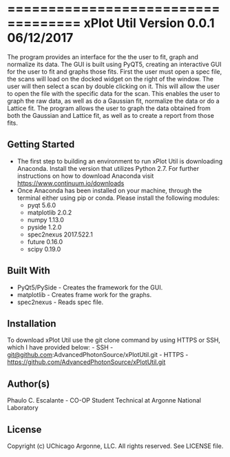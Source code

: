===================================
xPlot Util Version 0.0.1 06/12/2017
===================================

The program provides an interface for the the user to fit, graph and normalize its data. The GUI is built using PyQT5,
creating an interactive GUI for the user to fit and graphs those fits. First the user must open a spec file, the scans
will load on the docked widget on the right of the window. The user will then select a scan by double clicking on it.
This will allow the user to open the file with the specific data for the scan. This enables the user to graph the raw
data, as well as do a Gaussian fit, normalize the data or do a Lattice fit. The program allows the user to graph the
data obtained from both the Gaussian and Lattice fit, as well as to create a report from those fits.

Getting Started
---------------
- The first step to building an environment to run xPlot Util is downloading Anaconda. Install the version that utilizes
Python 2.7. For further instructions on how to download Anaconda visit https://www.continuum.io/downloads
- Once Anaconda has been installed on your machine, through the terminal either using pip or conda. Please install the
following modules:
    - pyqt 5.6.0
    - matplotlib 2.0.2
    - numpy 1.13.0
    - pyside 1.2.0
    - spec2nexus 2017.522.1
    - future 0.16.0
    - scipy 0.19.0

Built With
----------
- PyQt5/PySide - Creates the framework for the GUI.
- matplotlib - Creates frame work for the graphs.
- spec2nexus - Reads spec file.

Installation
------------
To download xPlot Util use the git clone command by using HTTPS or SSH, which I have provided below:
    - SSH - git@github.com:AdvancedPhotonSource/xPlotUtil.git
    - HTTPS - https://github.com/AdvancedPhotonSource/xPlotUtil.git

Author(s)
-------
Phaulo C. Escalante - CO-OP Student Technical at Argonne National Laboratory

License
-------
Copyright (c) UChicago Argonne, LLC. All rights reserved.
See LICENSE file.







